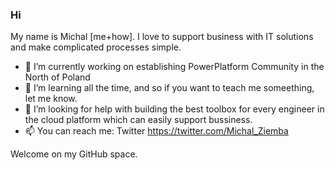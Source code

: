 ### Hi
My name is Michal [me+how].
I love to support business with IT solutions and make complicated processes simple. 

- 🔭 I’m currently working on establishing PowerPlatform Community in the North of Poland
- 🌱 I’m learning all the time, and so if you want to teach me someething, let me know.
- 🤔 I’m looking for help with building the best toolbox for every engineer in the cloud platform which can easily support bussiness. 
- 📫 You can reach me: Twitter https://twitter.com/Michal_Ziemba

Welcome on my GitHub space. 
<!--
**Michal-Ziemba/Michal-Ziemba** is a ✨ _special_ ✨ repository because its `README.md` (this file) appears on your GitHub profile.

Here are some ideas to get you started:

- 🔭 I’m currently working on ...
- 🌱 I’m currently learning ...
- 👯 I’m looking to collaborate on ...
- 🤔 I’m looking for help with ...
- 💬 Ask me about ...
- 📫 How to reach me: ...
- 😄 Pronouns: ...
- ⚡ Fun fact: ...
-->
